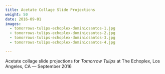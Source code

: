 ```yaml
---
title: Acetate Collage Slide Projections
weight: 50
date: 2016-09-01
images:
  - tomorrows-tulips-echoplex-dominicsantos-1.jpg
  - tomorrows-tulips-echoplex-dominicsantos-2.jpg
  - tomorrows-tulips-echoplex-dominicsantos-3.jpg
  - tomorrows-tulips-echoplex-dominicsantos-4.jpg

---
```

Acetate collage slide projections for _Tomorrow Tulips_ at The Echoplex, Los Angeles, CA — September 2016